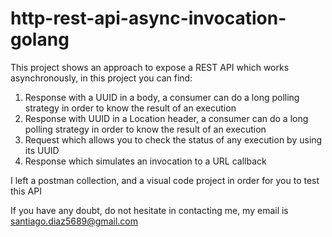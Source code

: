 # http-rest-api-async-invocation-golang

This project shows an approach to expose a REST API which works asynchronously, in this project you can find:

1. Response with a UUID in a body, a consumer can do a long polling strategy in order to know the result of an execution
2. Response with UUID in a Location header, a consumer can do a long polling strategy in order to know the result of an execution
3. Request which allows you to check the status of any execution by using its UUID
4. Response which simulates an invocation to a URL callback

I left a postman collection, and a visual code project in order for you to test this API

If you have any doubt, do not hesitate in contacting me, my email is santiago.diaz5689@gmail.com
